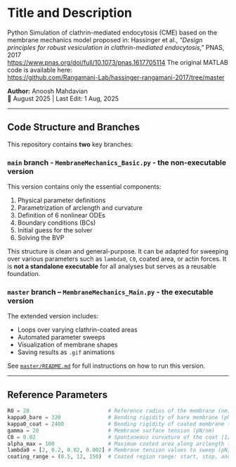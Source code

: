 # Title and Description
Python Simulation of clathrin-mediated endocytosis (CME) based on the membrane mechanics model proposed in:
Hassinger et al., *"Design principles for robust vesiculation in clathrin-mediated endocytosis,"* PNAS, 2017  
https://www.pnas.org/doi/full/10.1073/pnas.1617705114
The original MATLAB code is available here:  
https://github.com/Rangamani-Lab/hassinger-rangamani-2017/tree/master

**Author:** Anoosh Mahdavian  
📅 August 2025 |  Last Edit: 1 Aug, 2025

---

## Code Structure and Branches

This repository contains **two** key branches:

###  `main` branch - ```MembraneMechanics_Basic.py``` - the non-executable version  
This version contains only the essential components:

1. Physical parameter definitions  
2. Parametrization of arclength and curvature  
3. Definition of 6 nonlinear ODEs  
4. Boundary conditions (BCs)  
5. Initial guess for the solver  
6. Solving the BVP  

This structure is clean and general-purpose. It can be adapted for sweeping over various parameters such as `lambda0`, `C0`, coated area, or actin forces. It is **not a standalone executable** for all analyses but serves as a reusable foundation.


###  `master` branch – ```MembraneMechanics_Main.py``` - the executable version

The extended version includes:

- Loops over varying clathrin-coated areas  
- Automated parameter sweeps  
- Visualization of membrane shapes  
- Saving results as `.gif` animations  

See [`master/README.md`](https://github.com/mahdavian74/MembraneMechanics_Hassinger_PNAS_2017/blob/master/README.md) for full instructions on how to run this version.

---

## Reference Parameters

```python
R0 = 20                         # Reference radius of the membrane (nm)
kappa0_bare = 320               # Bending rigidity of bare membrane (pN·nm)
kappa0_coat = 2400              # Bending rigidity of coated membrane (pN·nm)
gamma = 20                      # Membrane surface tension (pN/nm)
C0 = 0.02                       # Spontaneous curvature of the coat (1/nm)
alpha_max = 100                 # Maximum coated area along arclength (dimensionless)
lambda0 = [2, 0.2, 0.02, 0.002] # Membrane tension values to sweep (pN/nm)
coating_range = (0.5, 12, 150)  # Coated region range: start, stop, and steps
